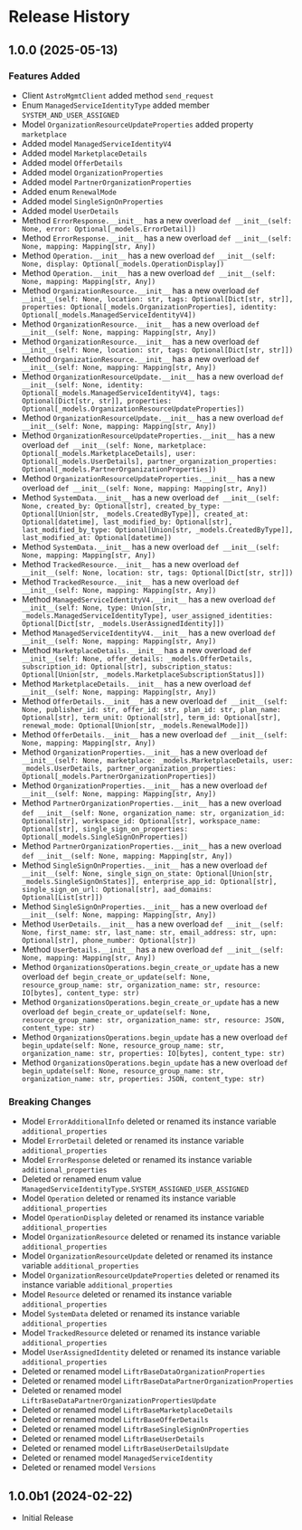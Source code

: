 # Release History

## 1.0.0 (2025-05-13)

### Features Added

  - Client `AstroMgmtClient` added method `send_request`
  - Enum `ManagedServiceIdentityType` added member `SYSTEM_AND_USER_ASSIGNED`
  - Model `OrganizationResourceUpdateProperties` added property `marketplace`
  - Added model `ManagedServiceIdentityV4`
  - Added model `MarketplaceDetails`
  - Added model `OfferDetails`
  - Added model `OrganizationProperties`
  - Added model `PartnerOrganizationProperties`
  - Added enum `RenewalMode`
  - Added model `SingleSignOnProperties`
  - Added model `UserDetails`
  - Method `ErrorResponse.__init__` has a new overload `def __init__(self: None, error: Optional[_models.ErrorDetail])`
  - Method `ErrorResponse.__init__` has a new overload `def __init__(self: None, mapping: Mapping[str, Any])`
  - Method `Operation.__init__` has a new overload `def __init__(self: None, display: Optional[_models.OperationDisplay])`
  - Method `Operation.__init__` has a new overload `def __init__(self: None, mapping: Mapping[str, Any])`
  - Method `OrganizationResource.__init__` has a new overload `def __init__(self: None, location: str, tags: Optional[Dict[str, str]], properties: Optional[_models.OrganizationProperties], identity: Optional[_models.ManagedServiceIdentityV4])`
  - Method `OrganizationResource.__init__` has a new overload `def __init__(self: None, mapping: Mapping[str, Any])`
  - Method `OrganizationResource.__init__` has a new overload `def __init__(self: None, location: str, tags: Optional[Dict[str, str]])`
  - Method `OrganizationResource.__init__` has a new overload `def __init__(self: None, mapping: Mapping[str, Any])`
  - Method `OrganizationResourceUpdate.__init__` has a new overload `def __init__(self: None, identity: Optional[_models.ManagedServiceIdentityV4], tags: Optional[Dict[str, str]], properties: Optional[_models.OrganizationResourceUpdateProperties])`
  - Method `OrganizationResourceUpdate.__init__` has a new overload `def __init__(self: None, mapping: Mapping[str, Any])`
  - Method `OrganizationResourceUpdateProperties.__init__` has a new overload `def __init__(self: None, marketplace: Optional[_models.MarketplaceDetails], user: Optional[_models.UserDetails], partner_organization_properties: Optional[_models.PartnerOrganizationProperties])`
  - Method `OrganizationResourceUpdateProperties.__init__` has a new overload `def __init__(self: None, mapping: Mapping[str, Any])`
  - Method `SystemData.__init__` has a new overload `def __init__(self: None, created_by: Optional[str], created_by_type: Optional[Union[str, _models.CreatedByType]], created_at: Optional[datetime], last_modified_by: Optional[str], last_modified_by_type: Optional[Union[str, _models.CreatedByType]], last_modified_at: Optional[datetime])`
  - Method `SystemData.__init__` has a new overload `def __init__(self: None, mapping: Mapping[str, Any])`
  - Method `TrackedResource.__init__` has a new overload `def __init__(self: None, location: str, tags: Optional[Dict[str, str]])`
  - Method `TrackedResource.__init__` has a new overload `def __init__(self: None, mapping: Mapping[str, Any])`
  - Method `ManagedServiceIdentityV4.__init__` has a new overload `def __init__(self: None, type: Union[str, _models.ManagedServiceIdentityType], user_assigned_identities: Optional[Dict[str, _models.UserAssignedIdentity]])`
  - Method `ManagedServiceIdentityV4.__init__` has a new overload `def __init__(self: None, mapping: Mapping[str, Any])`
  - Method `MarketplaceDetails.__init__` has a new overload `def __init__(self: None, offer_details: _models.OfferDetails, subscription_id: Optional[str], subscription_status: Optional[Union[str, _models.MarketplaceSubscriptionStatus]])`
  - Method `MarketplaceDetails.__init__` has a new overload `def __init__(self: None, mapping: Mapping[str, Any])`
  - Method `OfferDetails.__init__` has a new overload `def __init__(self: None, publisher_id: str, offer_id: str, plan_id: str, plan_name: Optional[str], term_unit: Optional[str], term_id: Optional[str], renewal_mode: Optional[Union[str, _models.RenewalMode]])`
  - Method `OfferDetails.__init__` has a new overload `def __init__(self: None, mapping: Mapping[str, Any])`
  - Method `OrganizationProperties.__init__` has a new overload `def __init__(self: None, marketplace: _models.MarketplaceDetails, user: _models.UserDetails, partner_organization_properties: Optional[_models.PartnerOrganizationProperties])`
  - Method `OrganizationProperties.__init__` has a new overload `def __init__(self: None, mapping: Mapping[str, Any])`
  - Method `PartnerOrganizationProperties.__init__` has a new overload `def __init__(self: None, organization_name: str, organization_id: Optional[str], workspace_id: Optional[str], workspace_name: Optional[str], single_sign_on_properties: Optional[_models.SingleSignOnProperties])`
  - Method `PartnerOrganizationProperties.__init__` has a new overload `def __init__(self: None, mapping: Mapping[str, Any])`
  - Method `SingleSignOnProperties.__init__` has a new overload `def __init__(self: None, single_sign_on_state: Optional[Union[str, _models.SingleSignOnStates]], enterprise_app_id: Optional[str], single_sign_on_url: Optional[str], aad_domains: Optional[List[str]])`
  - Method `SingleSignOnProperties.__init__` has a new overload `def __init__(self: None, mapping: Mapping[str, Any])`
  - Method `UserDetails.__init__` has a new overload `def __init__(self: None, first_name: str, last_name: str, email_address: str, upn: Optional[str], phone_number: Optional[str])`
  - Method `UserDetails.__init__` has a new overload `def __init__(self: None, mapping: Mapping[str, Any])`
  - Method `OrganizationsOperations.begin_create_or_update` has a new overload `def begin_create_or_update(self: None, resource_group_name: str, organization_name: str, resource: IO[bytes], content_type: str)`
  - Method `OrganizationsOperations.begin_create_or_update` has a new overload `def begin_create_or_update(self: None, resource_group_name: str, organization_name: str, resource: JSON, content_type: str)`
  - Method `OrganizationsOperations.begin_update` has a new overload `def begin_update(self: None, resource_group_name: str, organization_name: str, properties: IO[bytes], content_type: str)`
  - Method `OrganizationsOperations.begin_update` has a new overload `def begin_update(self: None, resource_group_name: str, organization_name: str, properties: JSON, content_type: str)`

### Breaking Changes

  - Model `ErrorAdditionalInfo` deleted or renamed its instance variable `additional_properties`
  - Model `ErrorDetail` deleted or renamed its instance variable `additional_properties`
  - Model `ErrorResponse` deleted or renamed its instance variable `additional_properties`
  - Deleted or renamed enum value `ManagedServiceIdentityType.SYSTEM_ASSIGNED_USER_ASSIGNED`
  - Model `Operation` deleted or renamed its instance variable `additional_properties`
  - Model `OperationDisplay` deleted or renamed its instance variable `additional_properties`
  - Model `OrganizationResource` deleted or renamed its instance variable `additional_properties`
  - Model `OrganizationResourceUpdate` deleted or renamed its instance variable `additional_properties`
  - Model `OrganizationResourceUpdateProperties` deleted or renamed its instance variable `additional_properties`
  - Model `Resource` deleted or renamed its instance variable `additional_properties`
  - Model `SystemData` deleted or renamed its instance variable `additional_properties`
  - Model `TrackedResource` deleted or renamed its instance variable `additional_properties`
  - Model `UserAssignedIdentity` deleted or renamed its instance variable `additional_properties`
  - Deleted or renamed model `LiftrBaseDataOrganizationProperties`
  - Deleted or renamed model `LiftrBaseDataPartnerOrganizationProperties`
  - Deleted or renamed model `LiftrBaseDataPartnerOrganizationPropertiesUpdate`
  - Deleted or renamed model `LiftrBaseMarketplaceDetails`
  - Deleted or renamed model `LiftrBaseOfferDetails`
  - Deleted or renamed model `LiftrBaseSingleSignOnProperties`
  - Deleted or renamed model `LiftrBaseUserDetails`
  - Deleted or renamed model `LiftrBaseUserDetailsUpdate`
  - Deleted or renamed model `ManagedServiceIdentity`
  - Deleted or renamed model `Versions`

## 1.0.0b1 (2024-02-22)

* Initial Release
